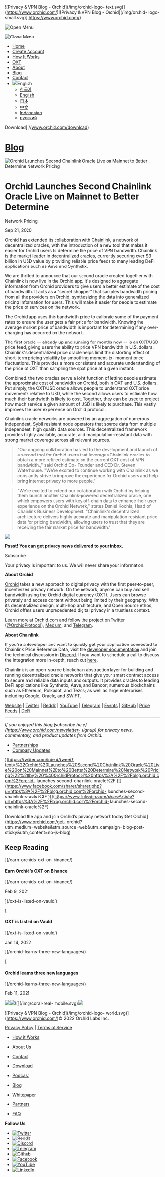 ![Privacy & VPN Blog - Orchid](/img/orchid-logo-
text.svg)](https://www.orchid.com/)![Privacy & VPN Blog - Orchid](/img/orchid-
logo-small.svg)](https://www.orchid.com/)

![Open Menu](/img/icons/hamburger.svg)

![Close Menu](/img/icons/close.svg)

  * [Home](https://www.orchid.com/)
  * [Create Account](https://www.orchid.com/join)
  * [How It Works](https://www.orchid.com/how-it-works)
  * [OXT](https://www.orchid.com/oxt)
  * [About](https://www.orchid.com/about-us)
  * [Blog](/)
  * [Contact](https://www.orchid.com/contact)
  * ![](/img/globe.svg)English
    * [한국어](//blog.ko.orchid.com/orchid-launches-second-chainlink-oracle/)
    * [English](//blog.orchid.com/orchid-launches-second-chainlink-oracle/)
    * [日本](//blog.ja.orchid.com/orchid-launches-second-chainlink-oracle/)
    * [中文](//blog.zh.orchid.com/orchid-launches-second-chainlink-oracle/)
    * [Indonesian](//blog.id.orchid.com/orchid-launches-second-chainlink-oracle/)
    * [русский](//blog.ru.orchid.com/orchid-launches-second-chainlink-oracle/)

Download](//www.orchid.com/download)

# [Blog](/)

![Orchid Launches Second Chainlink Oracle Live on Mainnet to Better Determine
Network
Pricing](/static/1925adf6ce75a592a72443b8eeecb61e/Orchid_BlogImage_LinkOracle.jpg)

# Orchid Launches Second Chainlink Oracle Live on Mainnet to Better Determine
Network Pricing

Sep 21, 2020  
  

Orchid has extended its collaboration with [Chainlink](http://chain.link), a
network of decentralized oracles, with the introduction of a new tool that
makes it easier for Orchid users to determine the price of VPN bandwidth.
Chainlink is the market leader in decentralized oracles, currently securing
over $3 billion in USD value by providing reliable price feeds to many leading
DeFi applications such as Aave and Synthetix.

We are thrilled to announce that our second oracle created together with
Chainlink is now live in the Orchid app. It's designed to aggregate
information from Orchid providers to give users a better estimate of the cost
of bandwidth. It acts as a "secret shopper" that samples bandwidth pricing
from all the providers on Orchid, synthesizing the data into generalized
pricing information for users. This will make it easier for people to estimate
the price of services on the network.

The Orchid app uses this bandwidth price to calibrate some of the payment
rates to ensure the user gets a fair price for bandwidth. Knowing the average
market price of bandwidth is important for determining if any over-charging
has occurred on the network.

The first oracle -- already [up and running](https://feeds.chain.link/) for
months now -- is an OXT/USD price feed, giving users the ability to price VPN
bandwidth in U.S. dollars. Chainlink's decentralized price oracle helps limit
the distorting effect of short-term pricing volatility by smoothing moment-to-
moment price fluctuations. This provides a more consistent and accurate
understanding of the price of OXT than sampling the spot price at a given
instant.

Combined, the two oracles serve a joint function of letting people estimate
the approximate cost of bandwidth on Orchid, both in OXT and U.S. dollars. Put
simply, the OXT/USD oracle allows people to understand OXT price movements
relative to USD, while the second allows users to estimate how much their
bandwidth is likely to cost. Together, they can be used to project how much
service a given amount of USD is likely to purchase. This vastly improves the
user experience on Orchid protocol.

Chainlink oracle networks are powered by an aggregation of numerous
independent, Sybil resistant node operators that source data from multiple
independent, high quality data sources. This decentralized framework provides
highly available, accurate, and manipulation-resistant data with strong market
coverage across all relevant sources.

> "Our ongoing collaboration has led to the development and launch of a second
> tool for Orchid users that leverages Chainlink oracles to obtain a more
> refined estimate on the current OXT cost of VPN bandwidth.," said Orchid Co-
> Founder and CEO Dr. Steven Waterhouse. "We're excited to continue working
> with Chainlink as we constantly strive to improve the experience for Orchid
> users and help bring Internet privacy to more people."

> "We're excited to extend our collaboration with Orchid by helping them
> launch another Chainlink-powered decentralized oracle, one which empowers
> users with key off-chain data to enhance their user experience on the Orchid
> Network," states Daniel Kochis, Head of Chainlink Business Development.
> "Chainlink's decentralized architecture delivers highly accurate and
> manipulation resistant price data for pricing bandwidth, allowing users to
> trust that they are receiving the fair market price for bandwidth."

![](/img/WhisperBunny.png)

**Pssst! You can get privacy news delivered to your inbox.**

Subscribe

Your privacy is important to us. We will never share your information.

**About Orchid**

[Orchid](http://orchid.com) takes a new approach to digital privacy with the
first peer-to-peer, incentivized privacy network. On the network, anyone can
buy and sell bandwidth using the Orchid digital currency (OXT). Users can
browse privately and access content without being limited by their geography.
With its decentralized design, multi-hop architecture, and Open Source ethos,
Orchid offers users unprecedented digital privacy in a trustless context.

Learn more at [Orchid.com](https://www.orchid.com/) and follow the project on
Twitter ([@OrchidProtocol](https://twitter.com/orchidprotocol?lang=en)),
[Medium](https://medium.com/orchid-labs), and
[Telegram](https://www.t.me/OrchidOfficial).

**About Chainlink**

If you're a developer and want to quickly get your application connected to
Chainlink Price Reference Data, visit the [developer
documentation](https://docs.chain.link) and join the technical discussion in
[Discord](https://discordapp.com/invite/aSK4zew). If you want to schedule a
call to discuss the integration more in-depth, reach out
[here](https://chainlink.typeform.com/to/gEwrPO).

Chainlink is an open-source blockchain abstraction layer for building and
running decentralized oracle networks that give your smart contract access to
secure and reliable data inputs and outputs. It provides oracles to leading
DeFi applications like Synthetix, Aave, and Bancor; numerous blockchains such
as Ethereum, Polkadot, and Tezos; as well as large enterprises including
Google, Oracle, and SWIFT.

[Website](https://chain.link) | [Twitter](https://twitter.com/chainlink) |
[Reddit](https://www.reddit.com/r/Chainlink/) |
[YouTube](https://www.youtube.com/channel/UCnjkrlqaWEBSnKZQ71gdyFA) |
[Telegram](https://t.me/chainlinkofficial) |
[Events](https://blog.chain.link/tag/events/) |
[GitHub](https://github.com/smartcontractkit/chainlink) | [Price
Feeds](https://feeds.chain.link/) | [DeFi](https://defi.chain.link/)

* * *

 _If you enjoyed this blog,[subscribe here](https://www.orchid.com/newsletter-
signup) for privacy news, commentary, and product updates from Orchid._

  * [Partnerships](/tag/partnerships/)
  * [Company Updates](/tag/company-updates/)

](https://twitter.com/intent/tweet?text=%22Orchid%20Launches%20Second%20Chainlink%20Oracle%20Live%20on%20Mainnet%20to%20Better%20Determine%20Network%20Pricing%22%20by%20%40OrchidProtocol%20https%3A%2F%2Fblog.orchid.com%2Forchid-
launches-second-chainlink-oracle%2F
)[](https://www.facebook.com/sharer/sharer.php?u=https%3A%2F%2Fblog.orchid.com%2Forchid-
launches-second-chainlink-oracle%2F
)[](https://www.linkedin.com/shareArticle?url=https%3A%2F%2Fblog.orchid.com%2Forchid-
launches-second-chainlink-oracle%2F)

Download the app and join Orchid’s privacy network today!Get
Orchid](https://www.orchid.com/get-
orchid?utm_medium=website&utm_source=web&utm_campaign=blog-post-
sticky&utm_content=no-js-blog)

## Keep Reading

](/earn-orchids-oxt-on-binance/)

#### Earn Orchid’s OXT on Binance

](/earn-orchids-oxt-on-binance/)

Feb 9, 2021

](/oxt-is-listed-on-vauld/)

[

#### OXT is Listed on Vauld

](/oxt-is-listed-on-vauld/)

Jan 14, 2022

](/orchid-learns-three-new-languages/)

[

#### Orchid learns three new languages

](/orchid-learns-three-new-languages/)

Feb 11, 2021

![](/img/coral-electric.svg)![](/img/coral-real.svg)![](/img/coral-real-
mobile.svg)![](/img/footer-fish.svg)

![Privacy & VPN Blog - Orchid](/img/orchid-logo-
world.svg)](https://www.orchid.com/)© 2022 Orchid Labs Inc.

[Privacy Policy](https://www.orchid.com/privacy-policy) | [Terms of
Service](https://www.orchid.com/service-terms)

  * [How it Works](https://www.orchid.com/how-it-works)
  * [About Us](https://www.orchid.com/about-us)
  * [Contact](https://www.orchid.com/contact)

  * [Download](https://www.orchid.com/download)
  * [Podcast](https://www.orchid.com/podcast)
  * [Blog](/)

  * [Whitepaper](https://www.orchid.com/assets/whitepaper/whitepaper.pdf)
  * [Partners](https://www.orchid.com/partners)
  * [FAQ](https://www.orchid.com/faq)

 **Follow Us**

  * [![Twitter](/img/icons/social-twitter.svg)](https://twitter.com/OrchidProtocol)
  * [![Reddit](/img/icons/reddit.svg)](https://www.reddit.com/r/orchid/)
  * [![Discord](/img/icons/social-discord.svg)](https://discord.gg/GDbxmjxX9F)
  * [![Telegram](/img/icons/social-telegram.svg)](https://www.t.me/OrchidOfficial)
  * [![Github](/img/icons/social-github.svg)](https://github.com/OrchidTechnologies)
  * [![Facebook](/img/icons/social-facebook.svg)](https://www.facebook.com/OrchidProtocol)
  * [![YouTube](/img/icons/social-youtube.svg)](https://www.youtube.com/channel/UCIH_BKBlNemsCzDhPYZBlHw)
  * [![LinkedIn](/img/icons/social-linkedin.svg)](https://www.linkedin.com/company/orchidprotocol)

